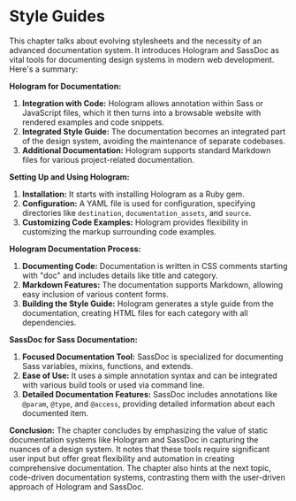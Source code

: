 # Style Guides

This chapter talks about evolving stylesheets and the necessity of an advanced documentation system. It introduces Hologram and SassDoc as vital tools for documenting design systems in modern web development. Here's a summary:

**Hologram for Documentation:**

1. **Integration with Code:** Hologram allows annotation within Sass or JavaScript files, which it then turns into a browsable website with rendered examples and code snippets.
2. **Integrated Style Guide:** The documentation becomes an integrated part of the design system, avoiding the maintenance of separate codebases.
3. **Additional Documentation:** Hologram supports standard Markdown files for various project-related documentation.

**Setting Up and Using Hologram:**

1. **Installation:** It starts with installing Hologram as a Ruby gem.
2. **Configuration:** A YAML file is used for configuration, specifying directories like `destination`, `documentation_assets`, and `source`.
3. **Customizing Code Examples:** Hologram provides flexibility in customizing the markup surrounding code examples.

**Hologram Documentation Process:**

1. **Documenting Code:** Documentation is written in CSS comments starting with "doc" and includes details like title and category.
2. **Markdown Features:** The documentation supports Markdown, allowing easy inclusion of various content forms.
3. **Building the Style Guide:** Hologram generates a style guide from the documentation, creating HTML files for each category with all dependencies.

**SassDoc for Sass Documentation:**

1. **Focused Documentation Tool:** SassDoc is specialized for documenting Sass variables, mixins, functions, and extends.
2. **Ease of Use:** It uses a simple annotation syntax and can be integrated with various build tools or used via command line.
3. **Detailed Documentation Features:** SassDoc includes annotations like `@param`, `@type`, and `@access`, providing detailed information about each documented item.

**Conclusion:**
The chapter concludes by emphasizing the value of static documentation systems like Hologram and SassDoc in capturing the nuances of a design system. It notes that these tools require significant user input but offer great flexibility and automation in creating comprehensive documentation. The chapter also hints at the next topic, code-driven documentation systems, contrasting them with the user-driven approach of Hologram and SassDoc.
